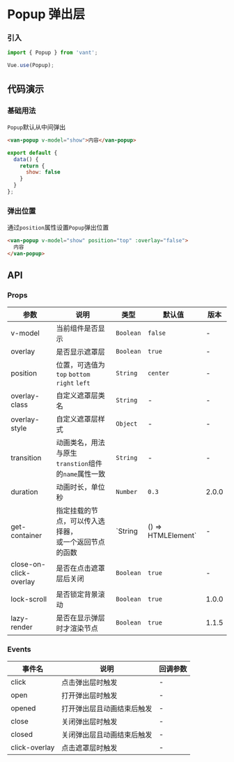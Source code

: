 # Popup 弹出层

### 引入

``` javascript
import { Popup } from 'vant';

Vue.use(Popup);
```

## 代码演示

### 基础用法

`Popup`默认从中间弹出

```html
<van-popup v-model="show">内容</van-popup>
```

```javascript
export default {
  data() {
    return {
      show: false
    }
  }
};
```

### 弹出位置

通过`position`属性设置`Popup`弹出位置

```html
<van-popup v-model="show" position="top" :overlay="false">
  内容
</van-popup>
```

## API

### Props

| 参数 | 说明 | 类型 | 默认值 | 版本 |
|------|------|------|------|------|
| v-model | 当前组件是否显示 | `Boolean` | `false` | - |
| overlay | 是否显示遮罩层 | `Boolean` | `true` | - |
| position | 位置，可选值为 `top` `bottom` <br> `right` `left` | `String` | `center` | - |
| overlay-class | 自定义遮罩层类名 | `String` | - | - |
| overlay-style | 自定义遮罩层样式 | `Object` | - | - |
| transition | 动画类名，用法与原生`transtion`组件的`name`属性一致 | `String` | - | - |
| duration | 动画时长，单位秒 | `Number` | `0.3` | 2.0.0 |
| get-container | 指定挂载的节点，可以传入选择器，<br>或一个返回节点的函数 | `String | () => HTMLElement` | - | - |
| close-on-click-overlay | 是否在点击遮罩层后关闭 | `Boolean` | `true` | - |
| lock-scroll | 是否锁定背景滚动 | `Boolean` | `true` | 1.0.0 |
| lazy-render | 是否在显示弹层时才渲染节点 | `Boolean` | `true` | 1.1.5 |

### Events

| 事件名 | 说明 | 回调参数 |
|------|------|------|
| click | 点击弹出层时触发 | - |
| open | 打开弹出层时触发 | - |
| opened | 打开弹出层且动画结束后触发 | - |
| close | 关闭弹出层时触发 | - |
| closed | 关闭弹出层且动画结束后触发 | - |
| click-overlay | 点击遮罩层时触发 | - |
